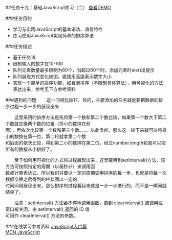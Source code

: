 ##任务十九：基础JavaScript练习（二）
[查看DEMO](https://rawgit.com/cjlalala/2016-IFE/master/phase02/task19/task19.html)

###任务目的
* 学习与实践JavaScript的基本语法、语言特性
* 练习使用JavaScript实现简单的排序算法

###任务描述
* 基于任务18
* 限制输入的数字在10-100
* 队列元素数量最多限制为60个，当超过60个时，添加元素时alert出提示
* 队列展现方式变化如图，直接用高度表示数字大小
* 实现一个简单的排序功能，如冒泡排序（不限制具体算法），用可视化的方法表达出来，参考见下方参考资料

###遇到的问题
　　这一问相比较17、18问，主要添加的任务就是要把数据的排序过程一步一步的展现出来<br>
  
　　这里采用的排序方法是先将第一个数和第二个数比较，如果第一个数大于第二个数就交换两个数的位置（将小的数排在前<br>
  面），再依次比较第一个数和第三个数。。。。以此类推，那么这一轮下来就可以将最小的数排在第一位，第二轮就拿第二个数<br>
  和后面的依次比较，得到第二小的数排在第二位，经过number.length轮就可以把所有的数按从小排好了。<br>
  
　　至于如何用可视化的方式将过程展现出来，这里要用到setInterval()方法，该方法可按照指定的周期（以毫秒计）来调用函<br>
  数或计算表达式，所以我们只要以一定的周期调用排序的每一步，也就是将每一次数据交换之后得到的柱状图以一定的<br>
  时间间隔展现出来，那么排序的过程看起来就是一步一步进行的，而不是一瞬间就结束了。<br>
  
　　注意：setInterval() 方法会不停地调用函数，直到 clearInterval() 被调用或窗口被关闭。由 setInterval() 返回的 ID 值<br>
可用作 clearInterval() 方法的参数。<br>

###在线学习参考资料
[JavaScript入门篇](http://www.imooc.com/learn/36)<br>
[MDN JavaScript](https://developer.mozilla.org/zh-CN/docs/Web/JavaScript)
